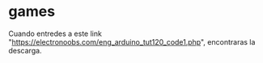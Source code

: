 # games

Cuando entredes a este link "https://electronoobs.com/eng_arduino_tut120_code1.php", encontraras la descarga.
